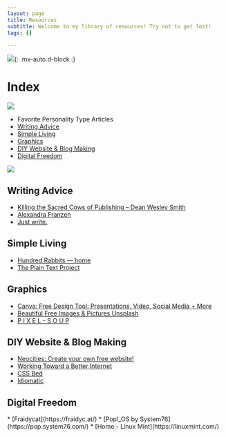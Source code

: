 ```yaml
---
layout: page
title: Resources
subtitle: Welcome to my library of resources! Try not to get lost!
tags: []

---
```

![](https://64.media.tumblr.com/460e90cbd60d50f37a59236acbd41a19/tumblr_orvdjmknOr1ucpx1qo2_r1_250.gif){: .mx-auto.d-block :}

# Index

![](http://fc02.deviantart.net/fs71/f/2013/172/3/a/heart_border__purple_black__by_revpixy-d6a0gve.gif)

* Favorite Personality Type Articles
* <a href="#Writing-Advice"> Writing Advice </a>
* <a href="#Simple-Living"> Simple Living </a>
* <a href="#Graphics"> Graphics </a>
* <a href="#Website-Blog-Making"> DIY Website & Blog Making </a>
* <a href="#Digital-Freedom"> Digital Freedom </a>

![](http://fc02.deviantart.net/fs71/f/2013/172/3/a/heart_border__purple_black__by_revpixy-d6a0gve.gif)

<h2><a id="Writing-Advice">Writing Advice</a></h2>

* [Killing the Sacred Cows of Publishing – Dean Wesley Smith](https://www.deanwesleysmith.com/category/killing-the-sacred-cows-of-publishing/)
* [Alexandra Franzen](http://www.alexandrafranzen.com/)
* [Just write.](https://www.sarasoueidan.com/desk/just-write/)

<h2><a id="Simple-Living">Simple Living</a></h2> 

* [Hundred Rabbits — home](https://100r.co/site/home.html)
* [The Plain Text Project](https://plaintextproject.online/)

<h2><a id="Graphics">Graphics</a></h2> 

* [Canva: Free Design Tool: Presentations, Video, Social Media + More](https://www.canva.com/)
* [Beautiful Free Images & Pictures Unsplash](https://unsplash.com/)
* [P I X E L - S O U P](https://pixel-soup.tumblr.com/)

<h2><a id="Website-Blog-Making">DIY Website & Blog Making</a></h2> 

* [Neocities: Create your own free website!](https://neocities.org/)
* [Working Toward a Better Internet](https://sadgrl.online/)
* [CSS Bed](https://www.cssbed.com/)
* [Idiomatic](https://idiomatic.rosano.ca/)

<h2><a id="Digital-Freedom">Digital Freedom</a></h2> 
* [Fraidycat](https://fraidyc.at/)
* [Pop!_OS by System76](https://pop.system76.com/)
* [Home - Linux Mint](https://linuxmint.com/)